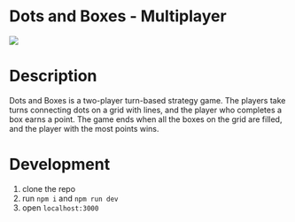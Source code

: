 # Dots and Boxes - Multiplayer

![](https://i.imgur.com/OBDGoEE.png)

# Description
Dots and Boxes is a two-player turn-based strategy game. The players take turns connecting dots on a grid with lines, and the player who completes a box earns a point. The game ends when all the boxes on the grid are filled, and the player with the most points wins.

# Development
1. clone the repo
2. run `npm i` and `npm run dev`
3. open `localhost:3000`
